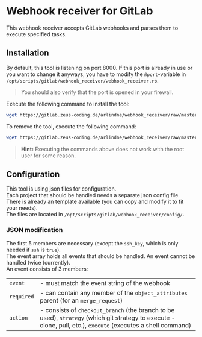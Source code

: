 # Webhook receiver for GitLab
This webhook receiver accepts GitLab webhooks and parses them to execute specified tasks.  
  
## Installation  
By default, this tool is listening on port 8000. If this port is already in use or you want to change it anyways, you have to modify the `@port`-variable in `/opt/scripts/gitlab/webhook_receiver/webhook_receiver.rb`.  
  
>You should also verify that the port is opened in your firewall.  

Execute the following command to install the tool:
```bash
wget https://gitlab.zeus-coding.de/arlindne/webhook_receiver/raw/master/install -O - | sudo bash
```
  
To remove the tool, execute the following command:
```bash
wget https://gitlab.zeus-coding.de/arlindne/webhook_receiver/raw/master/remove -O - | sudo bash
```  
  
>**Hint:** Executing the commands above does not work with the root user for some reason.  
## Configuration
This tool is using json files for configuration.  
Each project that should be handled needs a separate json config file.  
There is already an template available (you can copy and modify it to fit your needs).  
The files are located in `/opt/scripts/gitlab/webhook_receiver/config/`.  
  
### JSON modification  
The first 5 members are necessary (except the `ssh_key`, which is only needed if `ssh` is `true`).  
The event array holds all events that should be handled. An event cannot be handled twice (currently).  
An event consists of 3 members:   
  
|||
| :--- | :--- |
| `event`    | - must match the event string of the webhook|
| `required`|  - can contain any member of the `object_attributes` parent (for an `merge_request`)|
| `action` |   - consists of `checkout_branch` (the branch to be used), `strategy` (which git strategy to execute - clone, pull, etc.), `execute` (executes a shell command)|